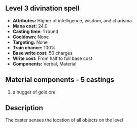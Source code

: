 ## Level 3 divination spell
- **Attributes:** Higher of intelligence, wisdom, and charisma
- **Mana cost:** 24.0
- **Casting time:** 1 round
- **Cooldown:** None
- **Targeting:** None
- **Train chance:** 100%
- **Base write cost:** 50 charges
- **Write cost:** From half to full base cost
- **Components:** Verbal, Material
## Material components - 5 castings
1. a nugget of gold ore
## Description
The caster senses the location of all objects on the level
